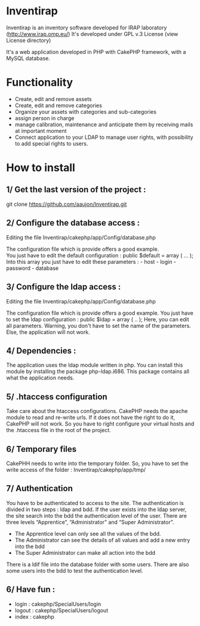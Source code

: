 Inventirap
=======================
Inventirap is an inventory software developed for IRAP laboratory (http://www.irap.omp.eu/)
It's developed under GPL v.3 License (view License directory)

It's a web application developed in PHP with CakePHP framework, with a MySQL database.

Functionality
======================
* Create, edit and remove assets
* Create, edit and remove categories
* Organize your assets with categories and sub-categories
* assign person in charge
* manage calibration, maintenance and anticipate them by receiving mails at important moment
* Connect application to your LDAP to manage user rights, with possibility to add special rights to users.

How to install
======================

1/ Get the last version of the project : 
-

   git clone https://github.com/aaujon/Inventirap.git 
   
2/ Configure the database access :
-

   Editing the file Inventirap/cakephp/app/Config/database.php
   
   The configuration file which is provide offers a good example.    
   You just have to edit the default configuration : public $default = array ( ... ); 
   Into this array you just have to edit these parameters : 
    - host
    - login
    - password
    - database

3/ Configure the ldap access :
-

   Editing the file Inventirap/cakephp/app/Config/database.php 
   
   The configuration file which is provide offers a good example. 
   You just have to set the ldap configuration : public $ldap = array ( .. ); 
   Here, you can edit all parameters. Warning, you don't have to set the name of the parameters. Else, the application will not work.

4/ Dependencies : 
-

   The application uses the ldap module written in php. You can install this module by installing the package php-ldap.i686. This package contains all what the application needs. 

5/ .htaccess configuration
-
   
   Take care about the htaccess configurations. CakePHP needs the apache module to read and re-write urls. If it does not have the right to do it, CakePHP will not work. So you have to right configure your virtual hosts and the .htaccess file in the root of the project.

6/ Temporary files
-

   CakePHH needs to write into the temporary folder. So, you have to set the write access of the folder : Inventirap/cakephp/app/tmp/

7/ Authentication 
-

   You have to be authenticated to access to the site. The authentication is divided in two steps : ldap and bdd. If the user exists into the ldap server, the site search into the bdd the authentication level of  the user. There are three levels “Apprentice”, “Administrator” and “Super Administrator”. 
   - The Apprentice level can only see all the values of the bdd. 
   - The Administrator can see the details of all values and add a new entry into the bdd
   - The Super Administrator can make all action into the bdd

There is a ldif file into the database folder with some users. There are also some users into the bdd to test the authentication level.

6/ Have fun : 
-

   - login : cakephp/SpecialUsers/login
   - logout : cakephp/SpecialUsers/logout
   - index : cakephp